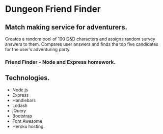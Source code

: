 # Dungeon Friend Finder

## Match making service for adventurers.
Creates a random pool of 100 D&D characters and assigns random survey answers to them.  Compares user answers and finds the top five candidates for the user's adventuring party.

### Friend Finder - Node and Express homework.

## Technologies.
* Node.js
* Express
* Handlebars
* Lodash
* jQuery
* Bootstrap
* Font Awesome
* Heroku hosting.

